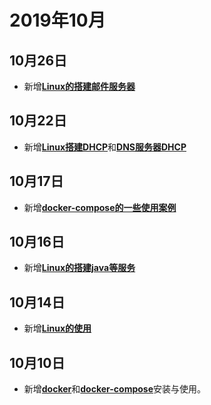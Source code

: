 # 2019年10月

## 10月26日
+ 新增[**Linux的搭建邮件服务器**](/linux/centos搭建邮件服务器.html)

## 10月22日
+ 新增[**Linux搭建DHCP**](/linux/linux搭建dhcp服务.html)和[**DNS服务器DHCP**](/linux/linux搭建dns服务.html)

## 10月17日
+ 新增[**docker-compose的一些使用案例**](/docker/case/基于docker搭建mysql.html)

## 10月16日
+ 新增[**Linux的搭建java等服务**](/linux/安装java.html)

## 10月14日
+ 新增[**Linux的使用**](/linux/)

## 10月10日
+ 新增[**docker**](/docker/)和[**docker-compose**](/docker/compose/)安装与使用。







